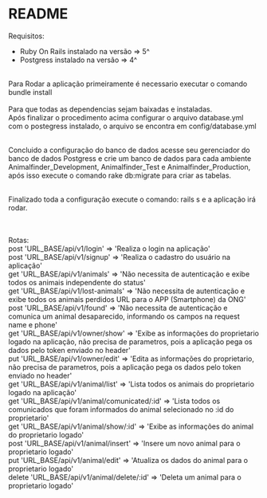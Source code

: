 # README

Requisitos:<br>
 - Ruby On Rails instalado na versão => 5^
 - Postgress instalado na versão => 4^
 <br><br>

Para Rodar a aplicação primeiramente é necessario executar o comando<br>
bundle install<br><br>
Para que todas as dependencias sejam baixadas e instaladas. <br>
Após finalizar o procedimento acima configurar o arquivo database.yml com o postegress instalado, o arquivo se encontra em config/database.yml<br><br>

Concluido a configuração do banco de dados acesse seu gerenciador do banco de dados Postgress e crie um banco de dados para cada ambiente Animalfinder_Development, Animalfinder_Test e Animalfinder_Production, após isso execute o comando rake db:migrate para criar as tabelas.<br><br>

Finalizado toda a configuração execute o comando: rails s e a aplicação irá rodar.

<br><br>
Rotas:<br>
    post 'URL_BASE/api/v1/login' => 'Realiza o login na aplicação'<br>
    post 'URL_BASE/api/v1/signup' => 'Realiza o cadastro do usuário na aplicação'<br>
    get 'URL_BASE/api/v1/animals' => 'Não necessita de autenticação e exibe todos os animais independente do status'<br>
    get 'URL_BASE/api/v1/lost-animals' => 'Não necessita de autenticação e exibe todos os animais perdidos URL para o APP (Smartphone) da ONG'<br>
    post 'URL_BASE/api/v1/found' => 'Não necessita de autenticação e comunica um animal desaparecido, informando os campos na request name e phone'<br>
    get 'URL_BASE/api/v1/owner/show' => 'Exibe as informações do proprietario logado na aplicação, não precisa de parametros, pois a aplicação pega os dados pelo token enviado no header'<br>
    put 'URL_BASE/api/v1/owner/edit' => 'Edita as informações do proprietario,  não precisa de parametros, pois a aplicação pega os dados pelo token enviado no header'<br>
    get 'URL_BASE/api/v1/animal/list' => 'Lista todos os animais do proprietario logado na aplicação'<br>
    get 'URL_BASE/api/v1/animal/comunicated/:id' => 'Lista todos os comunicados que foram informados do animal selecionado no :id do proprietario'<br>
    get 'URL_BASE/api/v1/animal/show/:id' => 'Exibe as informações do animal do proprietario logado'<br>
    post 'URL_BASE/api/v1/animal/insert' => 'Insere um novo animal para o proprietario logado'<br>
    put 'URL_BASE/api/v1/animal/edit' => 'Atualiza os dados do animal para o proprietario logado'<br>
    delete 'URL_BASE/api/v1/animal/delete/:id' => 'Deleta um animal para o proprietario logado'<br>